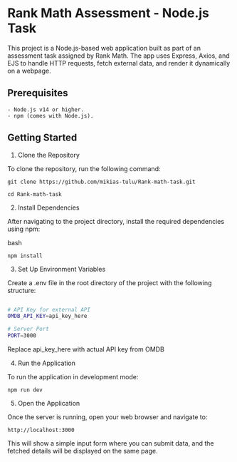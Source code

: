 # Rank Math Assessment - Node.js Task

This project is a Node.js-based web application built as part of an assessment task assigned by Rank Math. The app uses Express, Axios, and EJS to handle HTTP requests, fetch external data, and render it dynamically on a webpage.

## Prerequisites

    - Node.js v14 or higher.
    - npm (comes with Node.js).

## Getting Started
1. Clone the Repository

To clone the repository, run the following command:
``` 
git clone https://github.com/mikias-tulu/Rank-math-task.git

cd Rank-math-task
```

2. Install Dependencies

After navigating to the project directory, install the required dependencies using npm:

bash

``` 
npm install
```

3. Set Up Environment Variables

Create a .env file in the root directory of the project with the following structure:

```bash

# API Key for external API
OMDB_API_KEY=api_key_here

# Server Port
PORT=3000
```

Replace api_key_here with actual API key from OMDB

4. Run the Application

To run the application in development mode:

```
npm run dev
```
5. Open the Application

Once the server is running, open your web browser and navigate to:

```
http://localhost:3000

```
This will show a simple input form where you can submit data, and the fetched details will be displayed on the same page.


